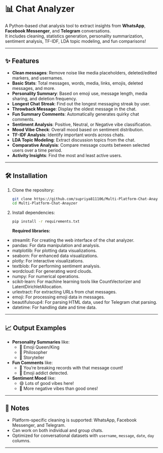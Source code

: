# 📊 Chat Analyzer

A Python-based chat analysis tool to extract insights from **WhatsApp**, **Facebook Messenger**, and **Telegram** conversations.  
It includes cleaning, statistics generation, personality summarization, sentiment analysis, TF-IDF, LDA topic modeling, and fun comparisons!

---

## ✨ Features

- **Clean messages**: Remove noise like media placeholders, deleted/edited markers, and usernames.
- **Basic Stats**: Total messages, words, media, links, emojis, deleted messages, and more.
- **Personality Summary**: Based on emoji use, message length, media sharing, and deletion frequency.
- **Longest Chat Streak**: Find out the longest messaging streak by user.
- **Throwback Message**: Display the oldest message in the chat.
- **Fun Summary Comments**: Automatically generates quirky chat comments.
- **Sentiment Analysis**: Positive, Neutral, or Negative vibe classification.
- **Mood Vibe Check**: Overall mood based on sentiment distribution.
- **TF-IDF Analysis**: Identify important words across chats.
- **LDA Topic Modeling**: Extract discussion topics from the chat.
- **Comparative Analysis**: Compare message counts between selected users over a time period.
- **Activity Insights**: Find the most and least active users.

---

## 🛠 Installation

1. Clone the repository:
    ```bash
    git clone https://github.com/supriya811106/Multi-Platform-Chat-Anayzer.git
    cd Multi-Platform-Chat-Anayzer
    ```

2. Install dependencies:
    ```bash
    pip install -r requirements.txt
    ```

    **Required libraries:**
- streamlit: For creating the web interface of the chat analyzer.
- pandas: For data manipulation and analysis.
- matplotlib: For plotting data visualizations.
- seaborn: For enhanced data visualizations.
- plotly: For interactive visualizations.
- textblob: For performing sentiment analysis.
- wordcloud: For generating word clouds.
- numpy: For numerical operations.
- scikit-learn: For machine learning tools like CountVectorizer and LatentDirichletAllocation.
- urlextract: For extracting URLs from chat messages.
- emoji: For processing emoji data in messages.
- beautifulsoup4: For parsing HTML data, used for Telegram chat parsing.
- datetime: For handling date and time data.

---

## 📈 Output Examples

- **Personality Summaries** like:
  - 🎉 Emoji Queen/King
  - 🧠 Philosopher
  - 📸 Storyteller
- **Fun Comments** like:
  - 🧨 You’re breaking records with that message count!
  - 🤣 Emoji addict detected.
- **Sentiment Mood** like:
  - 😄 Lots of good vibes here!
  - 😬 More negative vibes than good ones!

---

## 📝 Notes

- Platform-specific cleaning is supported: WhatsApp, Facebook Messenger, and Telegram.
- Can work on both individual and group chats.
- Optimized for conversational datasets with `username`, `message`, `date`, `day` columns.

---


